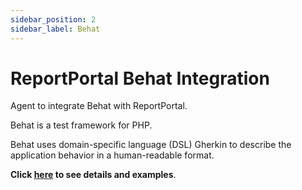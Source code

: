 ```yaml
---
sidebar_position: 2
sidebar_label: Behat
---
```


# ReportPortal Behat Integration

Agent to integrate Behat with ReportPortal.

Behat is a test framework for PHP.

Behat uses domain-specific language (DSL) Gherkin to describe the application behavior in a human-readable format.

**Click [here](https://github.com/reportportal/agent-php-Behat) to see details and examples**.
